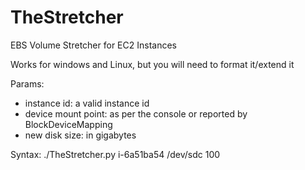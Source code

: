 TheStretcher
============

EBS Volume Stretcher for EC2 Instances

Works for windows and Linux, but you will need to format it/extend it

Params:

+ instance id: a valid instance id
+ device mount point: as per the console or reported by BlockDeviceMapping
+ new disk size: in gigabytes

Syntax:
    ./TheStretcher.py i-6a51ba54 /dev/sdc 100
